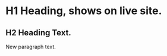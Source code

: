 <html>
<head>
<title>Title text that shows on live webpage.</title>
</head>
<body>
<h1>H1 Heading, shows on live site.</h1>
<h2>H2 Heading Text.</h2>
<p>New paragraph text.</p>
</body>
</html>
